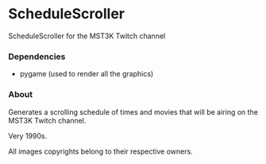 # ScheduleScroller
ScheduleScroller for the MST3K Twitch channel

### Dependencies
* pygame (used to render all the graphics)

### About
Generates a scrolling schedule of times and movies 
that will be airing on the MST3K Twitch channel.

Very 1990s.

All images copyrights belong to their respective owners.
